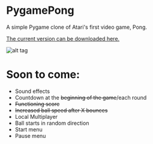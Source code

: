 # PygamePong
A simple Pygame clone of Atari's first video game, Pong.

<a href="https://drive.google.com/file/d/0B2tEJpz9c1gLd3N1UVJmWEZsaGc/view?usp=sharing">The current version can be downloaded here.</a>

![alt tag](https://github.com/Joshalexjacobs/joshalexjacobs.github.io/blob/master/img/pong.png?raw=true)

# Soon to come:
* Sound effects
* Countdown at the ~~beginning of the game~~/each round
* ~~Functioning score~~
* ~~Increased ball speed after X bounces~~
* Local Multiplayer
* Ball starts in random direction
* Start menu
* Pause menu
